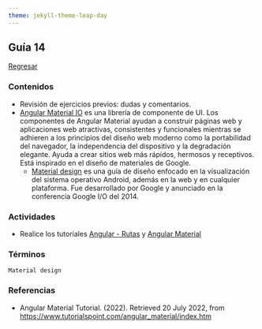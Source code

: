 ```yaml
---
theme: jekyll-theme-leap-day
---
```


## Guía 14 

[Regresar](/DAWM-2022/)

### Contenidos

* Revisión de ejercicios previos: dudas y comentarios.
* [Angular Material IO](https://material.angular.io/) es una librería de componente de UI. Los componentes de Angular Material ayudan a construir páginas web y aplicaciones web atractivas, consistentes y funcionales mientras se adhieren a los principios del diseño web moderno como la portabilidad del navegador, la independencia del dispositivo y la degradación elegante. Ayuda a crear sitios web más rápidos, hermosos y receptivos. Está inspirado en el diseño de materiales de Google.
	- [Material design](https://material.io/design) es una guía de diseño enfocado en la visualización del sistema operativo Android, además en la web y en cualquier plataforma. Fue desarrollado por Google y anunciado en la conferencia Google I/O del 2014.

### Actividades

* Realice los tutoriales [Angular - Rutas](https://dawfiec.github.io/DAWM-2022/tutoriales/angular_rutas.html) y [Angular Material](https://dawfiec.github.io/DAWM-2022/tutoriales/angular_material.html)

### Términos

`Material design`

### Referencias

* Angular Material Tutorial. (2022). Retrieved 20 July 2022, from https://www.tutorialspoint.com/angular_material/index.htm